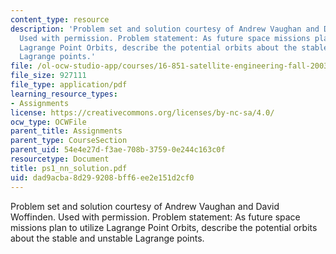 ```yaml
---
content_type: resource
description: 'Problem set and solution courtesy of Andrew Vaughan and David Woffinden.
  Used with permission. Problem statement: As future space missions plan to utilize
  Lagrange Point Orbits, describe the potential orbits about the stable and unstable
  Lagrange points.'
file: /ol-ocw-studio-app/courses/16-851-satellite-engineering-fall-2003/dad9acba8d299208bff6ee2e151d2cf0_ps1_nn_solution.pdf
file_size: 927111
file_type: application/pdf
learning_resource_types:
- Assignments
license: https://creativecommons.org/licenses/by-nc-sa/4.0/
ocw_type: OCWFile
parent_title: Assignments
parent_type: CourseSection
parent_uid: 54e4e27d-f3ae-708b-3759-0e244c163c0f
resourcetype: Document
title: ps1_nn_solution.pdf
uid: dad9acba-8d29-9208-bff6-ee2e151d2cf0
---
```

Problem set and solution courtesy of Andrew Vaughan and David Woffinden. Used with permission. Problem statement: As future space missions plan to utilize Lagrange Point Orbits, describe the potential orbits about the stable and unstable Lagrange points.